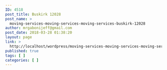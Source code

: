 ```yaml
---
ID: 4518
post_title: Buskirk 12028
post_name: >
  moving-services-moving-services-moving-services-buskirk-12028
author: mrgabonijeff@gmail.com
post_date: 2018-03-28 01:38:20
layout: page
link: >
  http://localhost/wordpress/moving-services-moving-services-moving-services-buskirk-12028/
published: true
tags: [ ]
categories: [ ]
---
```

